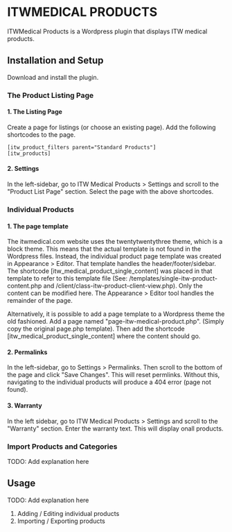 # ITWMEDICAL PRODUCTS 

ITWMedical Products is a Wordpress plugin that displays ITW medical products.



## Installation and Setup

Download and install the plugin. 

### The Product Listing Page 

#### 1. The Listing Page 

Create a page for listings (or choose an existing page). Add the following shortcodes to the page. 

```
[itw_product_filters parent="Standard Products"]
[itw_products]
```

#### 2. Settings 

In the left-sidebar, go to ITW Medical Products > Settings and scroll to the "Product List Page" section. Select the page with the above shortcodes. 


### Individual Products 

#### 1. The page template 

The itwmedical.com website uses the twentytwentythree theme, which is a block theme. This means that the actual template is not found in the Wordpress files. Instead, the individual product page template was created in Appearance > Editor. That template handles the header/footer/sidebar. The shortcode [itw_medical_product_single_content] was placed in that template to refer to this template file (See: /templates/single-itw-product-content.php and /client/class-itw-product-client-view.php). Only the content can be modified here. The Appearance > Editor tool handles the remainder of the page.

Alternatively, it is possible to add a page template to a Wordpress theme the old fashioned. Add a page named "page-itw-medical-product.php". (Simply copy the original page.php template). Then add the shortcode [itw_medical_product_single_content] where the content should go. 

#### 2. Permalinks 

In the left-sidebar, go to Settings > Permalinks. Then scroll to the bottom of the page and click "Save Changes". This will reset permlinks. Without this, navigating to the individual products will produce a 404 error (page not found).

#### 3. Warranty 

In the left sidebar, go to ITW Medical Products > Settings and scroll to the "Warranty" section. Enter the warranty text. This will display onall products. 



### Import Products and Categories

TODO: Add explanation here 



## Usage 

TODO: Add explanation here 
1. Adding / Editing individual products 
2. Importing / Exporting products 
